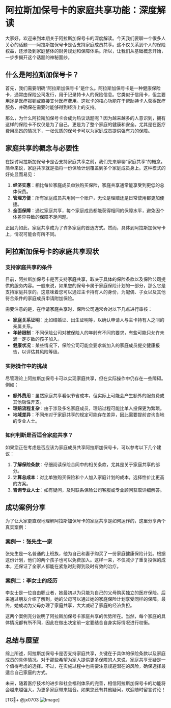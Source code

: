 # 阿拉斯加保号卡的家庭共享功能：深度解读

大家好，欢迎来到本期关于阿拉斯加保号卡的深度解读。今天我们要聊一个很多人关心的话题——阿拉斯加保号卡是否支持家庭成员共享。这不仅关系到个人的保险权益，还涉及到家庭整体的财务规划和保障体系。所以，让我们从基础概念开始，一步步揭开这个话题的神秘面纱。

## 什么是阿拉斯加保号卡？

首先，我们需要明确“阿拉斯加保号卡”是什么。阿拉斯加保号卡是一种健康保险卡，通常由保险公司发行，用于记录持卡人的保险信息。它类似于信用卡，但主要用途是医疗报销或直接支付医疗费用。这张卡的核心功能在于帮助持卡人获得医疗服务，并确保在需要时能够得到经济上的支持。

那么，为什么阿拉斯加保号卡会成为热议话题呢？因为越来越多的人意识到，拥有这样的保险卡不仅仅是为了自己，更是为了整个家庭的健康和安全。尤其是在医疗费用高昂的情况下，一张优质的保号卡可以为家庭成员提供强有力的保障。

## 家庭共享的概念与必要性

在探讨阿拉斯加保号卡是否支持家庭共享之前，我们先来聊聊“家庭共享”的概念。简单来说，家庭共享就是指将一份保险计划覆盖到多个家庭成员身上。这种模式的好处显而易见：

1. **经济实惠**：相比每位家庭成员单独购买保险，家庭共享通常能享受到更低的总体保费。
2. **管理方便**：所有家庭成员共用同一个账户，无论是理赔还是日常使用都更加便捷。
3. **全面保障**：通过家庭共享，每个家庭成员都能获得相同的保障水平，避免因个体差异导致的保障不足问题。

正因为如此，家庭共享成为了许多家庭的首选方式。然而，具体到阿拉斯加保号卡上，情况可能会有所不同。

## 阿拉斯加保号卡的家庭共享现状

### 支持家庭共享的条件

目前，阿拉斯加保号卡是否支持家庭共享，取决于具体的保险条款以及保险公司提供的服务内容。一般来说，如果您的保号卡属于家庭保险计划的一部分，那么它是支持家庭共享的。这意味着您可以通过主卡持有人的身份，为配偶、子女以及其他符合条件的家庭成员申请附加保险。

需要注意的是，在申请家庭共享时，保险公司通常会对以下几点进行审核：

- **家庭关系证明**：比如结婚证、出生证明等，以确认申请人与主卡持有人之间的亲属关系。
- **年龄限制**：不同保险公司对被保险人的年龄有不同的要求，有些可能只允许未满一定岁数的孩子加入。
- **健康状况**：某些情况下，保险公司可能会要求新加入的家庭成员提交健康报告，以评估其风险等级。

### 实际操作中的挑战

尽管理论上阿拉斯加保号卡可以实现家庭共享，但在实际操作中仍存在一些障碍。例如：

- **额外费用**：虽然家庭共享看似节省成本，但实际上可能会产生额外的服务费或其他隐性开支。
- **理赔流程复杂**：由于涉及多名家庭成员，理赔过程可能比单人投保更为繁琐。
- **地域差异**：不同州对于家庭共享的规定可能存在差异，因此需要提前咨询当地的专业人士。

### 如何判断是否适合家庭共享？

如果您正在考虑是否应该为家庭成员共享阿拉斯加保号卡，可以参考以下几个建议：

1. **了解保险条款**：仔细阅读保险合同中的相关条款，尤其是关于家庭共享的部分。
2. **计算总成本**：对比单独购买保险和个人加入家庭计划的成本，选择性价比更高的方案。
3. **咨询专业人士**：如有疑问，及时联系保险公司客服或专业顾问获取详细解答。

## 成功案例分享

为了让大家更直观地理解阿拉斯加保号卡的家庭共享是如何运作的，这里分享两个真实案例：

### 案例一：张先生一家

张先生是一名普通的上班族，他为自己和妻子购买了一份家庭健康保险计划。根据这份计划，他们的两个孩子也可以免费加入。这样一来，不仅减少了重复投保的成本，还保证了全家人都能在紧急时刻得到及时有效的治疗。

### 案例二：李女士的经历

李女士是一位自由职业者，她最初以为只能为自己的父母购买独立的医疗保险。后来通过朋友介绍了解到，她的父母可以通过她的家庭保险计划享受同样的保障。最终，她成功为父母办理了家庭共享，大大减轻了家庭的经济负担。

这两个案例充分说明了阿拉斯加保号卡家庭共享的优势所在。当然，每个家庭的具体情况都有所不同，因此在做出决定前一定要结合自身实际情况进行权衡。

## 总结与展望

综上所述，阿拉斯加保号卡是否支持家庭共享，关键在于具体的保险条款以及家庭成员的具体情况。对于那些希望为家人提供更多保障的人来说，家庭共享无疑是一个值得考虑的选择。不过，在实施过程中也需要注意规避潜在的风险，确保选择最适合自己家庭的方式。

未来，随着医疗技术的进步和社会福利体系的完善，相信阿拉斯加保号卡的功能将会越来越强大，为更多家庭带来福音。如果您还有其他疑问，欢迎随时留言讨论！

[TG💪+ @jx0703 ![Image](https://github.com/user-attachments/assets/dbca1d08-cadb-493c-b0ec-ad6f7a83f270)]